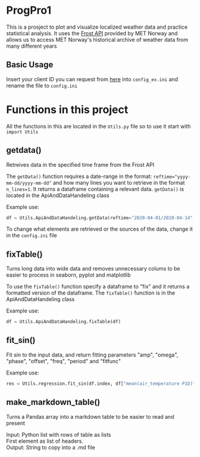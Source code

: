 # ProgPro1
This is a prosject to plot and visualize localized weather data and practice statistical analysis. It uses the [Frost API](https://frost.met.no/) provided by MET Norway and allows us to access MET Norway's historical archive of weather data from many different years


## Basic Usage
Insert your client ID you can request from [here](https://frost.met.no/auth/requestCredentials.html) into `config_ex.ini` and rename the file to `config.ini`

# Functions in this project
All the functions in this are located in the `Utils.py` file so to use it start with `import Utils`

## getdata()
Retreives data in the specified time frame from the Frost API

The `getData()` function requires a date-range in the format: `reftime="yyyy-mm-dd/yyyy-mm-dd"` and how many lines you want to retrieve in the format `n_lines=1`. It returns a dataframe containing a relevant data. `getData()` is located in the ApiAndDataHandeling class

Example use:
```Python 
df = Utils.ApiAndDataHandeling.getData(reftime="2020-04-01/2020-04-14", n_lines=1)
```

To change what elements are retrieved or the sources of the data, change it in the `config.ini` file

## fixTable()
Turns long data into wide data and removes unnecessary colums to be easier to process in seaborn, pyplot and matplotlib

To use the `fixTable()` function specify a dataframe to "fix" and it returns a formatted version of the dataframe. The `fixTable()` function is in the ApiAndDataHandeling class  

Example use:
```Python 
df = Utils.ApiAndDataHandeling.fixTable(df)
```

## fit_sin()
Fit sin to the input data, and return fitting parameters "amp", "omega", "phase", "offset", "freq", "period" and "fitfunc"

Example use:
```Python 
res = Utils.regression.fit_sin(df.index, df["mean(air_temperature P1D)"])
```

## make_markdown_table()
Turns a Pandas array into a markdown table to be easier to read and present

Input: Python list with rows of table as lists\
First element as list of headers. \
Output: String to copy into a .md file